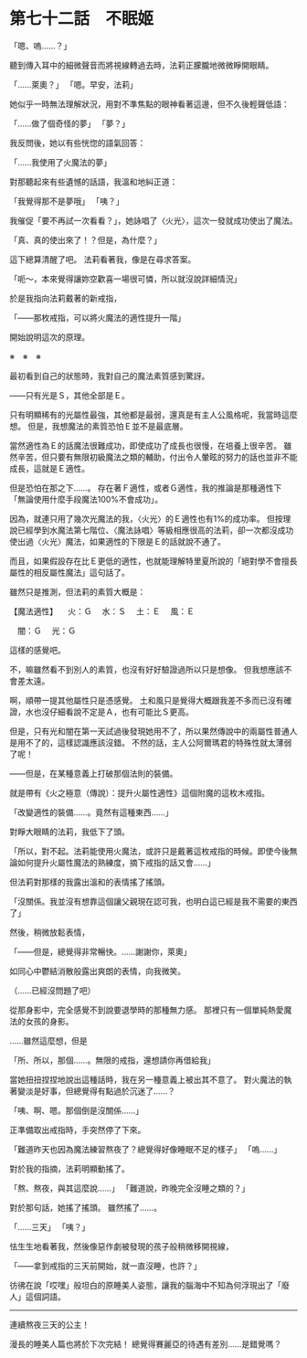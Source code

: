 # 第七十二話　不眠姬

「嗯、嗚……？」

聽到傳入耳中的細微聲音而將視線轉過去時，法莉正朦朧地微微睜開眼睛。

「……萊奧？」
「嗯。早安，法莉」

她似乎一時無法理解狀況，用對不準焦點的眼神看著這邊，但不久後輕聲低語：

「……做了個奇怪的夢」
「夢？」

我反問後，她以有些恍惚的語氣回答：

「……我使用了火魔法的夢」

對那聽起來有些遺憾的話語，我溫和地糾正道：

「我覺得那不是夢哦」
「咦？」

我催促「要不再試一次看看？」，她詠唱了〈火光〉，這次一發就成功使出了魔法。

「真、真的使出來了！？但是，為什麼？」

這下總算清醒了吧。
法莉看著我，像是在尋求答案。

「呃～，本來覺得讓妳空歡喜一場很可憐，所以就沒說詳細情況」

於是我指向法莉戴著的新戒指，

「――那枚戒指，可以將火魔法的適性提升一階」

開始說明這次的原理。

※　※　※

最初看到自己的狀態時，我對自己的魔法素質感到驚訝。

――只有光是Ｓ，其他全部是Ｅ。

只有明顯稀有的光屬性最強，其他都是最弱，還真是有主人公風格呢，我當時這麼想。
但是，我想魔法的素質恐怕Ｅ並不是最底層。

當然適性為Ｅ的話魔法很難成功，即使成功了成長也很慢，在培養上很辛苦。
雖然辛苦，但只要有無限初級魔法之類的輔助，付出令人暈眩的努力的話也並非不能成長，這就是Ｅ適性。

但是恐怕在那之下……。
存在著Ｆ適性，或者Ｇ適性，我的推論是那種適性下「無論使用什麼手段魔法100%不會成功」。

因為，就連只用了幾次光魔法的我，〈火光〉的Ｅ適性也有1%的成功率。
但按理說已經學到水魔法第七階位、〈魔法詠唱〉等級相應很高的法莉，卻一次都沒成功使出過〈火光〉魔法，如果適性的下限是Ｅ的話就說不通了。

而且，如果假設存在比Ｅ更低的適性，也就能理解特里夏所說的「絕對學不會擅長屬性的相反屬性魔法」這句話了。

雖然只是推測，但法莉的素質大概是：

【魔法適性】
　火：Ｇ
　水：Ｓ
　土：Ｅ
　風：Ｅ

　闇：Ｇ
　光：Ｇ

這樣的感覺吧。

不，嘛雖然看不到別人的素質，也沒有好好驗證過所以只是想像。
但我想應該不會差太遠。

啊，順帶一提其他屬性只是憑感覺。
土和風只是覺得大概跟我差不多而已沒有確證，水也沒仔細看說不定是Ａ，也有可能比Ｓ更高。

但是，只有光和闇在第一天試過後發現她用不了，所以果然傳說中的兩屬性普通人是用不了的，這樣認識應該沒錯。
不然的話，主人公阿爾瑪君的特殊性就太薄弱了呢！

――但是，在某種意義上打破那個法則的裝備。

就是帶有《火之極意（傳說）：提升火屬性適性》這個附魔的這枚木戒指。

「改變適性的裝備……。竟然有這種東西……」

對睜大眼睛的法莉，我低下了頭。

「所以，對不起。法莉能使用火魔法，或許只是戴著這枚戒指的時候。即使今後無論如何提升火屬性魔法的熟練度，摘下戒指的話又會……」

但法莉對那樣的我露出溫和的表情搖了搖頭。

「沒關係。我並沒有想靠這個讓父親現在認可我，也明白這已經是我不需要的東西了」

然後，稍微放鬆表情，

「――但是，總覺得非常暢快。……謝謝你，萊奧」

如同心中鬱結消散般露出爽朗的表情，向我微笑。

（……已經沒問題了吧）

從那身影中，完全感覺不到說要退學時的那種無力感。
那裡只有一個單純熱愛魔法的女孩的身影。

……雖然這麼想，但是

「所、所以，那個……。無限的戒指，還想請你再借給我」

當她扭扭捏捏地說出這種話時，我在另一種意義上被出其不意了。
對火魔法的執著變淡是好事，但總覺得有點過於沉迷了……？

「咦、啊、嗯。那個倒是沒關係……」

正準備取出戒指時，手突然停了下來。

「難道昨天也因為魔法練習熬夜了？總覺得好像睡眠不足的樣子」
「嗚……」

對於我的指摘，法莉明顯動搖了。

「熬、熬夜，與其這麼說……」
「難道說，昨晚完全沒睡之類的？」

對於那句話，她搖了搖頭。
雖然搖了……。

「……三天」
「咦？」

怯生生地看著我，然後像惡作劇被發現的孩子般稍微移開視線，

「――拿到戒指的三天前開始，就一直沒睡，也許？」

彷彿在說「哎嘿」般坦白的原睡美人姿態，讓我的腦海中不知為何浮現出了「廢人」這個詞語。

---

連續熬夜三天的公主！

漫長的睡美人篇也將於下次完結！
總覺得賽麗亞的待遇有差別……是錯覺嗎？